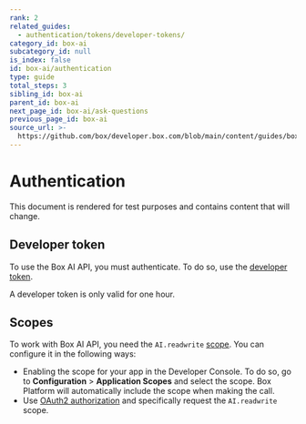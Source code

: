 ```yaml
---
rank: 2
related_guides:
  - authentication/tokens/developer-tokens/
category_id: box-ai
subcategory_id: null
is_index: false
id: box-ai/authentication
type: guide
total_steps: 3
sibling_id: box-ai
parent_id: box-ai
next_page_id: box-ai/ask-questions
previous_page_id: box-ai
source_url: >-
  https://github.com/box/developer.box.com/blob/main/content/guides/box-ai/authentication.md
---
```

# Authentication

<Message type="warning">

This document is rendered for test purposes
and contains content that
will change.

</Message>

## Developer token

To use the Box AI API, you must authenticate.
To do so, use the [developer token][token].

<Message type="notice">

A developer token is only valid for one hour.

</Message>

## Scopes

To work with Box AI API, you need the
`AI.readwrite` [scope][scope]. You can
configure it in the following ways:

* Enabling the scope for your app in the Developer Console.
To do so, go to  **Configuration** > **Application Scopes**
and select the scope. Box Platform will
automatically include the scope when making the call.
* Use [OAuth2 authorization][oauthscopes] and
specifically request the `AI.readwrite` scope.

[token]: g://authentication/tokens/developer-tokens/
[scope]: g://api-calls/permissions-and-errors/scopes/
[oauthscopes]: g://api-calls/permissions-and-errors/scopes/#scopes-oauth-2-authorization